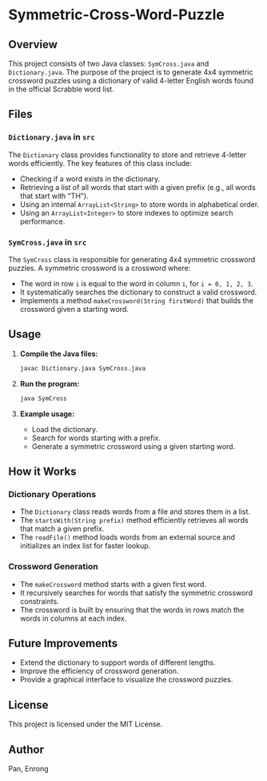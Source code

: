 # Symmetric-Cross-Word-Puzzle

## Overview

This project consists of two Java classes: `SymCross.java` and `Dictionary.java`. The purpose of the project is to generate 4x4 symmetric crossword puzzles using a dictionary of valid 4-letter English words found in the official Scrabble word list.

## Files

### `Dictionary.java` in `src`

The `Dictionary` class provides functionality to store and retrieve 4-letter words efficiently. The key features of this class include:

- Checking if a word exists in the dictionary.
- Retrieving a list of all words that start with a given prefix (e.g., all words that start with "TH").
- Using an internal `ArrayList<String>` to store words in alphabetical order.
- Using an `ArrayList<Integer>` to store indexes to optimize search performance.

### `SymCross.java` in `src`

The `SymCross` class is responsible for generating 4x4 symmetric crossword puzzles. A symmetric crossword is a crossword where:

- The word in row `i` is equal to the word in column `i`, for `i = 0, 1, 2, 3`.
- It systematically searches the dictionary to construct a valid crossword.
- Implements a method `makeCrossword(String firstWord)` that builds the crossword given a starting word.

## Usage

1. **Compile the Java files:**

   ```sh
   javac Dictionary.java SymCross.java
   ```

2. **Run the program:**

   ```sh
   java SymCross
   ```

3. **Example usage:**

   - Load the dictionary.
   - Search for words starting with a prefix.
   - Generate a symmetric crossword using a given starting word.

## How it Works

### Dictionary Operations

- The `Dictionary` class reads words from a file and stores them in a list.
- The `startsWith(String prefix)` method efficiently retrieves all words that match a given prefix.
- The `readFile()` method loads words from an external source and initializes an index list for faster lookup.

### Crossword Generation

- The `makeCrossword` method starts with a given first word.
- It recursively searches for words that satisfy the symmetric crossword constraints.
- The crossword is built by ensuring that the words in rows match the words in columns at each index.

## Future Improvements

- Extend the dictionary to support words of different lengths.
- Improve the efficiency of crossword generation.
- Provide a graphical interface to visualize the crossword puzzles.

## License

This project is licensed under the MIT License.

## Author

Pan, Enrong
